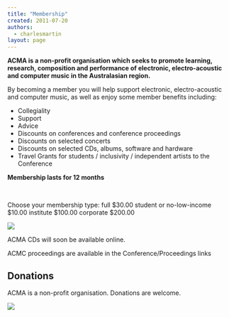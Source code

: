 ```yaml
---
title: "Membership"
created: 2011-07-20
authors: 
  - charlesmartin
layout: page
---
```


**ACMA is a non-profit organisation which seeks to promote learning, research, composition and performance of electronic, electro-acoustic and computer music in the Australasian region.**

By becoming a member you will help support electronic, electro-acoustic and computer music, as well as enjoy some member benefits including:

- Collegiality
- Support
- Advice
- Discounts on conferences and conference proceedings
- Discounts on selected concerts
- Discounts on selected CDs, albums, software and hardware
- Travel Grants for students / inclusivity / independent artists to the Conference

**Membership lasts for 12 months**

  

Choose your membership type: full $30.00 student or no-low-income $10.00 institute $100.00 corporate $200.00 

  ![](assets/images/pixel.gif)

ACMA CDs will soon be available online.

ACMC proceedings are available in the Conference/Proceedings links

## Donations

ACMA is a non-profit organisation. Donations are welcome.

 ![](assets/images/pixel.gif)
